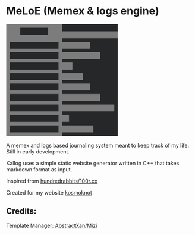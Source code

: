 # MeLoE (Memex & logs engine)
<img src="./links/images/kallog.png" alt="drawing" width="300"/>

A memex and logs based journaling system meant to keep track of my life. Still in early development.

Kallog uses a simple static website generator written in C++ that takes markdown format as input.

Inspired from [hundredrabbits/100r.co](https://github.com/hundredrabbits/100r.co)

Created for my website [kosmoknot](https://kosmoknot.netlify.app/)


## Credits:
Template Manager: [AbstractXan/Mizi](https://github.com/AbstractXan/Mizi)

